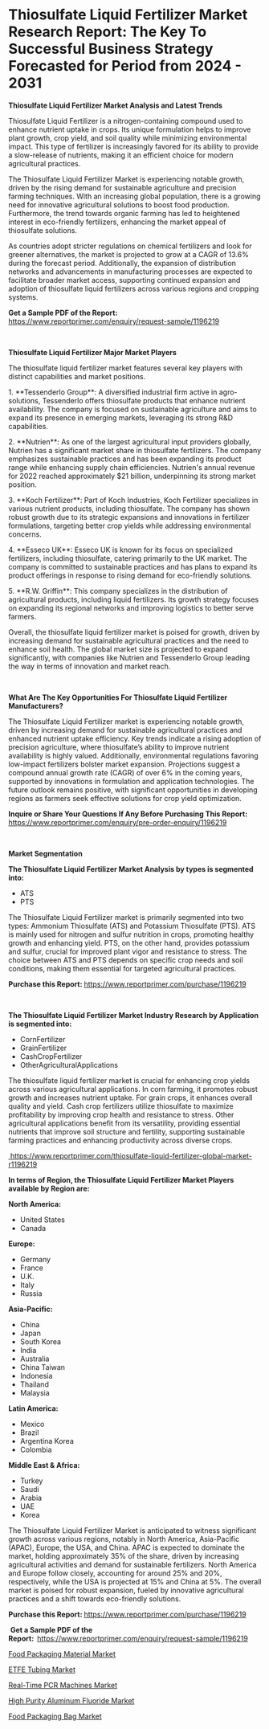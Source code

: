 <p><h1>Thiosulfate Liquid Fertilizer Market Research Report: The Key To Successful Business Strategy Forecasted for Period from 2024 - 2031</h1></p><p><strong>Thiosulfate Liquid Fertilizer Market Analysis and Latest Trends</strong></p>
<p><p>Thiosulfate Liquid Fertilizer is a nitrogen-containing compound used to enhance nutrient uptake in crops. Its unique formulation helps to improve plant growth, crop yield, and soil quality while minimizing environmental impact. This type of fertilizer is increasingly favored for its ability to provide a slow-release of nutrients, making it an efficient choice for modern agricultural practices.</p><p>The Thiosulfate Liquid Fertilizer Market is experiencing notable growth, driven by the rising demand for sustainable agriculture and precision farming techniques. With an increasing global population, there is a growing need for innovative agricultural solutions to boost food production. Furthermore, the trend towards organic farming has led to heightened interest in eco-friendly fertilizers, enhancing the market appeal of thiosulfate solutions.</p><p>As countries adopt stricter regulations on chemical fertilizers and look for greener alternatives, the market is projected to grow at a CAGR of 13.6% during the forecast period. Additionally, the expansion of distribution networks and advancements in manufacturing processes are expected to facilitate broader market access, supporting continued expansion and adoption of thiosulfate liquid fertilizers across various regions and cropping systems.</p></p>
<p><strong>Get a Sample PDF of the Report:&nbsp;</strong> <a href="https://www.reportprimer.com/enquiry/request-sample/1196219">https://www.reportprimer.com/enquiry/request-sample/1196219</a></p>
<p>&nbsp;</p>
<p><strong>Thiosulfate Liquid Fertilizer Major Market Players</strong></p>
<p><p>The thiosulfate liquid fertilizer market features several key players with distinct capabilities and market positions. </p><p>1. **Tessenderlo Group**: A diversified industrial firm active in agro-solutions, Tessenderlo offers thiosulfate products that enhance nutrient availability. The company is focused on sustainable agriculture and aims to expand its presence in emerging markets, leveraging its strong R&D capabilities. </p><p>2. **Nutrien**: As one of the largest agricultural input providers globally, Nutrien has a significant market share in thiosulfate fertilizers. The company emphasizes sustainable practices and has been expanding its product range while enhancing supply chain efficiencies. Nutrien's annual revenue for 2022 reached approximately $21 billion, underpinning its strong market position.</p><p>3. **Koch Fertilizer**: Part of Koch Industries, Koch Fertilizer specializes in various nutrient products, including thiosulfate. The company has shown robust growth due to its strategic expansions and innovations in fertilizer formulations, targeting better crop yields while addressing environmental concerns.</p><p>4. **Esseco UK**: Esseco UK is known for its focus on specialized fertilizers, including thiosulfate, catering primarily to the UK market. The company is committed to sustainable practices and has plans to expand its product offerings in response to rising demand for eco-friendly solutions.</p><p>5. **R.W. Griffin**: This company specializes in the distribution of agricultural products, including liquid fertilizers. Its growth strategy focuses on expanding its regional networks and improving logistics to better serve farmers.</p><p>Overall, the thiosulfate liquid fertilizer market is poised for growth, driven by increasing demand for sustainable agricultural practices and the need to enhance soil health. The global market size is projected to expand significantly, with companies like Nutrien and Tessenderlo Group leading the way in terms of innovation and market reach.</p></p>
<p>&nbsp;</p>
<p><strong>What Are The Key Opportunities For Thiosulfate Liquid Fertilizer Manufacturers?</strong></p>
<p><p>The Thiosulfate Liquid Fertilizer market is experiencing notable growth, driven by increasing demand for sustainable agricultural practices and enhanced nutrient uptake efficiency. Key trends indicate a rising adoption of precision agriculture, where thiosulfate’s ability to improve nutrient availability is highly valued. Additionally, environmental regulations favoring low-impact fertilizers bolster market expansion. Projections suggest a compound annual growth rate (CAGR) of over 6% in the coming years, supported by innovations in formulation and application technologies. The future outlook remains positive, with significant opportunities in developing regions as farmers seek effective solutions for crop yield optimization.</p></p>
<p><strong>Inquire or Share Your Questions If Any Before Purchasing This Report:</strong> <a href="https://www.reportprimer.com/enquiry/pre-order-enquiry/1196219">https://www.reportprimer.com/enquiry/pre-order-enquiry/1196219</a></p>
<p>&nbsp;</p>
<p><strong>Market Segmentation</strong></p>
<p><strong>The Thiosulfate Liquid Fertilizer Market Analysis by types is segmented into:</strong></p>
<p><ul><li>ATS</li><li>PTS</li></ul></p>
<p><p>The Thiosulfate Liquid Fertilizer market is primarily segmented into two types: Ammonium Thiosulfate (ATS) and Potassium Thiosulfate (PTS). ATS is mainly used for nitrogen and sulfur nutrition in crops, promoting healthy growth and enhancing yield. PTS, on the other hand, provides potassium and sulfur, crucial for improved plant vigor and resistance to stress. The choice between ATS and PTS depends on specific crop needs and soil conditions, making them essential for targeted agricultural practices.</p></p>
<p><strong>Purchase this Report:&nbsp;</strong><a href="https://www.reportprimer.com/purchase/1196219">https://www.reportprimer.com/purchase/1196219</a></p>
<p>&nbsp;</p>
<p><strong>The Thiosulfate Liquid Fertilizer Market Industry Research by Application is segmented into:</strong></p>
<p><ul><li>CornFertilizer</li><li>GrainFertilizer</li><li>CashCropFertilizer</li><li>OtherAgriculturalApplications</li></ul></p>
<p><p>The thiosulfate liquid fertilizer market is crucial for enhancing crop yields across various agricultural applications. In corn farming, it promotes robust growth and increases nutrient uptake. For grain crops, it enhances overall quality and yield. Cash crop fertilizers utilize thiosulfate to maximize profitability by improving crop health and resistance to stress. Other agricultural applications benefit from its versatility, providing essential nutrients that improve soil structure and fertility, supporting sustainable farming practices and enhancing productivity across diverse crops.</p></p>
<p><a href="https://www.reportprimer.com/thiosulfate-liquid-fertilizer-global-market-r1196219">&nbsp;https://www.reportprimer.com/thiosulfate-liquid-fertilizer-global-market-r1196219</a></p>
<p><strong>In terms of Region, the Thiosulfate Liquid Fertilizer Market Players available by Region are:</strong></p>
<p>
    <p> <strong> North America: </strong>
        <ul>
            <li>United States</li>
            <li>Canada</li>
        </ul>
        </p> 
    <p> <strong> Europe: </strong>
        <ul>
            <li>Germany</li>
            <li>France</li>
            <li>U.K.</li>
            <li>Italy</li>
            <li>Russia</li>
        </ul>
        </p> 
    <p> <strong> Asia-Pacific: </strong>
        <ul>
            <li>China</li>
            <li>Japan</li>
            <li>South Korea</li>
            <li>India</li>
            <li>Australia</li>
            <li>China Taiwan</li>
            <li>Indonesia</li>
            <li>Thailand</li>
            <li>Malaysia</li>
        </ul>
        </p> 
    <p> <strong> Latin America: </strong>
        <ul>
            <li>Mexico</li>
            <li>Brazil</li>
            <li>Argentina Korea</li>
            <li>Colombia</li>
        </ul>
        </p> 
    <p> <strong> Middle East & Africa: </strong>
        <ul>
            <li>Turkey</li>
            <li>Saudi</li>
            <li>Arabia</li>
            <li>UAE</li>
            <li>Korea</li>
        </ul>
    </p>
    </p>
<p><p>The Thiosulfate Liquid Fertilizer Market is anticipated to witness significant growth across various regions, notably in North America, Asia-Pacific (APAC), Europe, the USA, and China. APAC is expected to dominate the market, holding approximately 35% of the share, driven by increasing agricultural activities and demand for sustainable fertilizers. North America and Europe follow closely, accounting for around 25% and 20%, respectively, while the USA is projected at 15% and China at 5%. The overall market is poised for robust expansion, fueled by innovative agricultural practices and a shift towards eco-friendly solutions.</p></p>
<p><strong>Purchase this Report: </strong><a href="https://www.reportprimer.com/purchase/1196219">https://www.reportprimer.com/purchase/1196219</a></p>
<p>&nbsp;<strong>Get a Sample PDF of the Report:&nbsp;&nbsp;</strong><a href="https://www.reportprimer.com/enquiry/request-sample/1196219">https://www.reportprimer.com/enquiry/request-sample/1196219</a></p>
<p><strong></strong></p>
<p><p><a href="https://www.linkedin.com/pulse/driving-market-forces-food-packaging-material-trends-future-wdkte?trackingId=gIZlz49eQ6OPIFm6M%2FL9Ug%3D%3D">Food Packaging Material Market</a></p><p><a href="https://issuu.com/reportprime-2/docs/etfe-tubing-market-size-2030.pptx_7146524dfb301d">ETFE Tubing Market</a></p><p><a href="https://medium.com/@bushi.lahore5/strategic-roadmap-to-success-global-real-time-pcr-machines-market-analysis-2024-2031-dd06c861b774?postPublishedType=repub">Real-Time PCR Machines Market</a></p><p><a href="https://issuu.com/reportprime-2/docs/high-purity-aluminum-fluoride-marke_fabd0327b7fa88">High Purity Aluminum Fluoride Market</a></p><p><a href="https://www.linkedin.com/pulse/navigating-global-food-packaging-bag-market-from-trends-strategy-mmhsf">Food Packaging Bag Market</a></p></p>